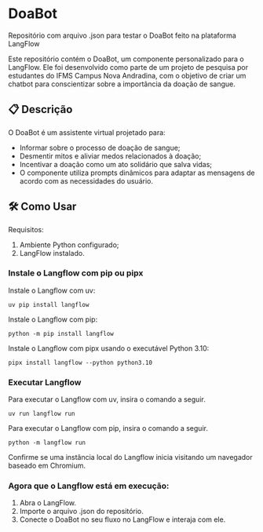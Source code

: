 # DoaBot
Repositório com arquivo .json para testar o DoaBot feito na plataforma LangFlow

Este repositório contém o DoaBot, um componente personalizado para o LangFlow. Ele foi desenvolvido como parte de um projeto de pesquisa por estudantes do IFMS Campus Nova Andradina, com o objetivo de criar um chatbot para conscientizar sobre a importância da doação de sangue.

## 📋 Descrição
O DoaBot é um assistente virtual projetado para:
- Informar sobre o processo de doação de sangue;
- Desmentir mitos e aliviar medos relacionados à doação;
- Incentivar a doação como um ato solidário que salva vidas;
- O componente utiliza prompts dinâmicos para adaptar as mensagens de acordo com as necessidades do usuário.

## 🛠️ Como Usar
Requisitos:
1. Ambiente Python configurado;
2. LangFlow instalado.

### Instale o Langflow com pip ou pipx

Instale o Langflow com uv:
```
uv pip install langflow
```

Instale o Langflow com pip:
```
python -m pip install langflow
```

Instale o Langflow com pipx usando o executável Python 3.10:
```
pipx install langflow --python python3.10
```

### Executar Langflow

Para executar o Langflow com uv, insira o comando a seguir.
```
uv run langflow run
```
Para executar o Langflow com pip, insira o comando a seguir.
```
python -m langflow run
```
Confirme se uma instância local do Langflow inicia visitando um navegador baseado em Chromium.

### Agora que o Langflow está em execução:
1. Abra o LangFlow.
2. Importe o arquivo .json do repositório.
3. Conecte o DoaBot no seu fluxo no LangFlow e interaja com ele.
